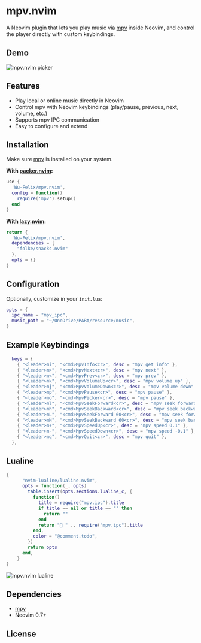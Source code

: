 # mpv.nvim

A Neovim plugin that lets you play music via [mpv](https://mpv.io/) inside Neovim, and control the player directly with custom keybindings.

## Demo

![mpv.nvim picker](https://github.com/felixlazy/assets/blob/master/image/project/mpv.nvim/mpv_nvim_picker.png)

## Features

- Play local or online music directly in Neovim
- Control mpv with Neovim keybindings (play/pause, previous, next, volume, etc.)
- Supports mpv IPC communication
- Easy to configure and extend

## Installation

Make sure [mpv](https://mpv.io/) is installed on your system.

**With [packer.nvim](https://github.com/wbthomason/packer.nvim):**

```lua
use {
  'Wu-Felix/mpv.nvim',
  config = function()
    require('mpv').setup()
  end
}
```

**With [lazy.nvim](https://github.com/folke/lazy.nvim):**

```lua
return {
  'Wu-Felix/mpv.nvim',
  dependencies = {
    "folke/snacks.nvim"
  },
  opts = {}
}
```

## Configuration

Optionally, customize in your `init.lua`:

```lua
opts = {
  ipc_name = "mpv_ipc",
  music_path = "~/OneDrive/PARA/resource/music",
}
```

## Example Keybindings

```lua
  keys = {
    { "<leader>mi", "<cmd>MpvInfo<cr>", desc = "mpv get info" },
    { "<leader>m>", "<cmd>MpvNext<cr>", desc = "mpv next" },
    { "<leader>m<", "<cmd>MpvPrev<cr>", desc = "mpv prev" },
    { "<leader>mk", "<cmd>MpvVolumeUp<cr>", desc = "mpv volume up" },
    { "<leader>mj", "<cmd>MpvVolumeDown<cr>", desc = "mpv volume down" },
    { "<leader>mp", "<cmd>MpvPause<cr>", desc = "mpv pause" },
    { "<leader>mo", "<cmd>MpvPicker<cr>", desc = "mpv pause" },
    { "<leader>ml", "<cmd>MpvSeekForward<cr>", desc = "mpv seek forward 5" },
    { "<leader>mh", "<cmd>MpvSeekBackward<cr>", desc = "mpv seek backward 5" },
    { "<leader>mL", "<cmd>MpvSeekForward 60<cr>", desc = "mpv seek forward 60" },
    { "<leader>mH", "<cmd>MpvSeekBackward 60<cr>", desc = "mpv seek backward 60" },
    { "<leader>m+", "<cmd>MpvSpeedUp<cr>", desc = "mpv speed 0.1" },
    { "<leader>m-", "<cmd>MpvSpeedDown<cr>", desc = "mpv speed -0.1" },
    { "<leader>mq", "<cmd>MpvQuit<cr>", desc = "mpv quit" },
  },
```

## Lualine

```lua
{
      "nvim-lualine/lualine.nvim",
      opts = function(_, opts)
        table.insert(opts.sections.lualine_c, {
          function()
            title = require("mpv.ipc").title
            if title == nil or title == "" then
              return ""
            end
            return " " .. require("mpv.ipc").title
          end,
          color = "@comment.todo",
        })
        return opts
      end,
    }
}
```

![mpv.nvim lualine](https://github.com/felixlazy/assets/blob/master/image/project/mpv.nvim/mpv_nvim_lualine.png)

## Dependencies

- [mpv](https://mpv.io/)
- Neovim 0.7+

## License

